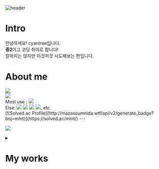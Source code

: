 ![header](https://capsule-render.vercel.app/api?type=waving&color=B8D7FF&height=300&section=header&text=cyantr09&fontSize=90&animation=fadeIn&fontAlignY=38&desc=github&descAlignY=51&descAlign=62)
# Intro
안녕하세요! cyantree입니다.<br/>
**중2**이고 코딩 취미로 합니다!<br/>
잘하지는 않지만 이것저것 시도해보는 편입니다.
# About me
<div>
  <img src="https://github-readme-stats.vercel.app/api/top-langs/?username=cyantr09&layout=compact"><br/>
  <img src="https://github-readme-stats.vercel.app/api?username=cyantr09&show_icons=true">
</div>
  <div>
  	Most use : <img src="https://img.shields.io/badge/Python-3776AB?style=flat&logo=Python&logoColor=white" /> <br/>
	  Else: <img src="https://img.shields.io/badge/HTML5-E34F26?style=flat&logo=HTML5&logoColor=white" />
	  <img src="https://img.shields.io/badge/CSS3-1572B6?style=flat&logo=CSS3&logoColor=white" />
    <img src="https://img.shields.io/badge/Javascript-F7DF1E?style=flat&logo=Javascript&logoColor=white" />
    <img src="https://img.shields.io/badge/Typescript-3178C6?style=flat&logo=Typescript&logoColor=white" />, etc<br/>
	[![Solved.ac Profile](http://mazassumnida.wtf/api/v2/generate_badge?boj=mlnt)](https://solved.ac/mlnt/)
---

	
<a href="https://hits.seeyoufarm.com"><img src="https://hits.seeyoufarm.com/api/count/incr/badge.svg?url=https%3A%2F%2Fgithub.com%2Fcyantr09%2Fhit-counter&count_bg=%2379C83D&title_bg=%23555555&icon=&icon_color=%23E7E7E7&title=hits&edge_flat=false"/></a>
</div>
<details>
  <summary>
  
  # My works
  </summary>
  
  ~~**초보라서 자랑할만한게 없는...**~~
</details>
